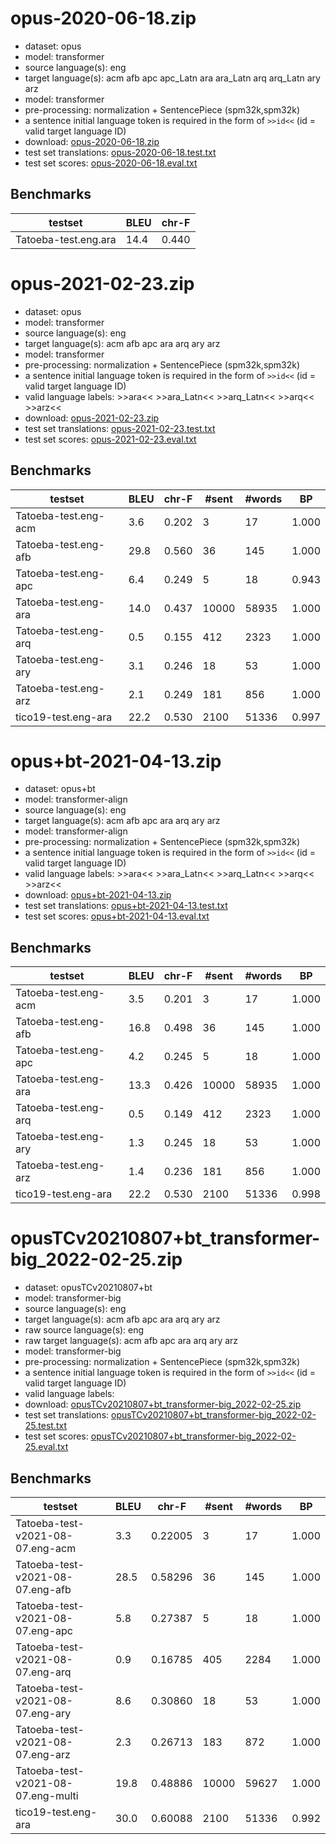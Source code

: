 # opus-2020-06-18.zip

* dataset: opus
* model: transformer
* source language(s): eng
* target language(s): acm afb apc apc_Latn ara ara_Latn arq arq_Latn ary arz
* model: transformer
* pre-processing: normalization + SentencePiece (spm32k,spm32k)
* a sentence initial language token is required in the form of `>>id<<` (id = valid target language ID)
* download: [opus-2020-06-18.zip](https://object.pouta.csc.fi/Tatoeba-MT-models/eng-ara/opus-2020-06-18.zip)
* test set translations: [opus-2020-06-18.test.txt](https://object.pouta.csc.fi/Tatoeba-MT-models/eng-ara/opus-2020-06-18.test.txt)
* test set scores: [opus-2020-06-18.eval.txt](https://object.pouta.csc.fi/Tatoeba-MT-models/eng-ara/opus-2020-06-18.eval.txt)

## Benchmarks

| testset               | BLEU  | chr-F |
|-----------------------|-------|-------|
| Tatoeba-test.eng.ara 	| 14.4 	| 0.440 |








# opus-2021-02-23.zip

* dataset: opus
* model: transformer
* source language(s): eng
* target language(s): acm afb apc ara arq ary arz
* model: transformer
* pre-processing: normalization + SentencePiece (spm32k,spm32k)
* a sentence initial language token is required in the form of `>>id<<` (id = valid target language ID)
* valid language labels: >>ara<< >>ara_Latn<< >>arq_Latn<< >>arq<< >>arz<<
* download: [opus-2021-02-23.zip](https://object.pouta.csc.fi/Tatoeba-MT-models/eng-ara/opus-2021-02-23.zip)
* test set translations: [opus-2021-02-23.test.txt](https://object.pouta.csc.fi/Tatoeba-MT-models/eng-ara/opus-2021-02-23.test.txt)
* test set scores: [opus-2021-02-23.eval.txt](https://object.pouta.csc.fi/Tatoeba-MT-models/eng-ara/opus-2021-02-23.eval.txt)

## Benchmarks

| testset | BLEU  | chr-F | #sent | #words | BP |
|---------|-------|-------|-------|--------|----|
| Tatoeba-test.eng-acm 	| 3.6 	| 0.202 	| 3 	| 17 	| 1.000 |
| Tatoeba-test.eng-afb 	| 29.8 	| 0.560 	| 36 	| 145 	| 1.000 |
| Tatoeba-test.eng-apc 	| 6.4 	| 0.249 	| 5 	| 18 	| 0.943 |
| Tatoeba-test.eng-ara 	| 14.0 	| 0.437 	| 10000 	| 58935 	| 1.000 |
| Tatoeba-test.eng-arq 	| 0.5 	| 0.155 	| 412 	| 2323 	| 1.000 |
| Tatoeba-test.eng-ary 	| 3.1 	| 0.246 	| 18 	| 53 	| 1.000 |
| Tatoeba-test.eng-arz 	| 2.1 	| 0.249 	| 181 	| 856 	| 1.000 |
| tico19-test.eng-ara 	| 22.2 	| 0.530 	| 2100 	| 51336 	| 0.997 |



# opus+bt-2021-04-13.zip

* dataset: opus+bt
* model: transformer-align
* source language(s): eng
* target language(s): acm afb apc ara arq ary arz
* model: transformer-align
* pre-processing: normalization + SentencePiece (spm32k,spm32k)
* a sentence initial language token is required in the form of `>>id<<` (id = valid target language ID)
* valid language labels: >>ara<< >>ara_Latn<< >>arq_Latn<< >>arq<< >>arz<<
* download: [opus+bt-2021-04-13.zip](https://object.pouta.csc.fi/Tatoeba-MT-models/eng-ara/opus+bt-2021-04-13.zip)
* test set translations: [opus+bt-2021-04-13.test.txt](https://object.pouta.csc.fi/Tatoeba-MT-models/eng-ara/opus+bt-2021-04-13.test.txt)
* test set scores: [opus+bt-2021-04-13.eval.txt](https://object.pouta.csc.fi/Tatoeba-MT-models/eng-ara/opus+bt-2021-04-13.eval.txt)

## Benchmarks

| testset | BLEU  | chr-F | #sent | #words | BP |
|---------|-------|-------|-------|--------|----|
| Tatoeba-test.eng-acm 	| 3.5 	| 0.201 	| 3 	| 17 	| 1.000 |
| Tatoeba-test.eng-afb 	| 16.8 	| 0.498 	| 36 	| 145 	| 1.000 |
| Tatoeba-test.eng-apc 	| 4.2 	| 0.245 	| 5 	| 18 	| 1.000 |
| Tatoeba-test.eng-ara 	| 13.3 	| 0.426 	| 10000 	| 58935 	| 1.000 |
| Tatoeba-test.eng-arq 	| 0.5 	| 0.149 	| 412 	| 2323 	| 1.000 |
| Tatoeba-test.eng-ary 	| 1.3 	| 0.245 	| 18 	| 53 	| 1.000 |
| Tatoeba-test.eng-arz 	| 1.4 	| 0.236 	| 181 	| 856 	| 1.000 |
| tico19-test.eng-ara 	| 22.2 	| 0.530 	| 2100 	| 51336 	| 0.998 |


# opusTCv20210807+bt_transformer-big_2022-02-25.zip

* dataset: opusTCv20210807+bt
* model: transformer-big
* source language(s): eng
* target language(s): acm afb apc ara arq ary arz
* raw source language(s): eng
* raw target language(s): acm afb apc ara arq ary arz
* model: transformer-big
* pre-processing: normalization + SentencePiece (spm32k,spm32k)
* a sentence initial language token is required in the form of `>>id<<` (id = valid target language ID)
* valid language labels: 
* download: [opusTCv20210807+bt_transformer-big_2022-02-25.zip](https://object.pouta.csc.fi/Tatoeba-MT-models/eng-ara/opusTCv20210807+bt_transformer-big_2022-02-25.zip)
* test set translations: [opusTCv20210807+bt_transformer-big_2022-02-25.test.txt](https://object.pouta.csc.fi/Tatoeba-MT-models/eng-ara/opusTCv20210807+bt_transformer-big_2022-02-25.test.txt)
* test set scores: [opusTCv20210807+bt_transformer-big_2022-02-25.eval.txt](https://object.pouta.csc.fi/Tatoeba-MT-models/eng-ara/opusTCv20210807+bt_transformer-big_2022-02-25.eval.txt)

## Benchmarks

| testset | BLEU  | chr-F | #sent | #words | BP |
|---------|-------|-------|-------|--------|----|
| Tatoeba-test-v2021-08-07.eng-acm 	| 3.3 	| 0.22005 	| 3 	| 17 	| 1.000 |
| Tatoeba-test-v2021-08-07.eng-afb 	| 28.5 	| 0.58296 	| 36 	| 145 	| 1.000 |
| Tatoeba-test-v2021-08-07.eng-apc 	| 5.8 	| 0.27387 	| 5 	| 18 	| 1.000 |
| Tatoeba-test-v2021-08-07.eng-arq 	| 0.9 	| 0.16785 	| 405 	| 2284 	| 1.000 |
| Tatoeba-test-v2021-08-07.eng-ary 	| 8.6 	| 0.30860 	| 18 	| 53 	| 1.000 |
| Tatoeba-test-v2021-08-07.eng-arz 	| 2.3 	| 0.26713 	| 183 	| 872 	| 1.000 |
| Tatoeba-test-v2021-08-07.eng-multi 	| 19.8 	| 0.48886 	| 10000 	| 59627 	| 1.000 |
| tico19-test.eng-ara 	| 30.0 	| 0.60088 	| 2100 	| 51336 	| 0.992 |

